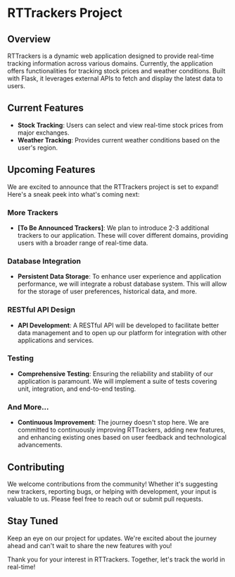 # RTTrackers Project

## Overview
RTTrackers is a dynamic web application designed to provide real-time tracking information across various domains. Currently, the application offers functionalities for tracking stock prices and weather conditions. Built with Flask, it leverages external APIs to fetch and display the latest data to users.

## Current Features
- **Stock Tracking**: Users can select and view real-time stock prices from major exchanges.
- **Weather Tracking**: Provides current weather conditions based on the user's region.

## Upcoming Features
We are excited to announce that the RTTrackers project is set to expand! Here's a sneak peek into what's coming next:

### More Trackers
- **[To Be Announced Trackers]**: We plan to introduce 2-3 additional trackers to our application. These will cover different domains, providing users with a broader range of real-time data.

### Database Integration
- **Persistent Data Storage**: To enhance user experience and application performance, we will integrate a robust database system. This will allow for the storage of user preferences, historical data, and more.

### RESTful API Design
- **API Development**: A RESTful API will be developed to facilitate better data management and to open up our platform for integration with other applications and services.

### Testing
- **Comprehensive Testing**: Ensuring the reliability and stability of our application is paramount. We will implement a suite of tests covering unit, integration, and end-to-end testing.

### And More...
- **Continuous Improvement**: The journey doesn't stop here. We are committed to continuously improving RTTrackers, adding new features, and enhancing existing ones based on user feedback and technological advancements.

## Contributing
We welcome contributions from the community! Whether it's suggesting new trackers, reporting bugs, or helping with development, your input is valuable to us. Please feel free to reach out or submit pull requests.

## Stay Tuned
Keep an eye on our project for updates. We're excited about the journey ahead and can't wait to share the new features with you!

Thank you for your interest in RTTrackers. Together, let's track the world in real-time!
